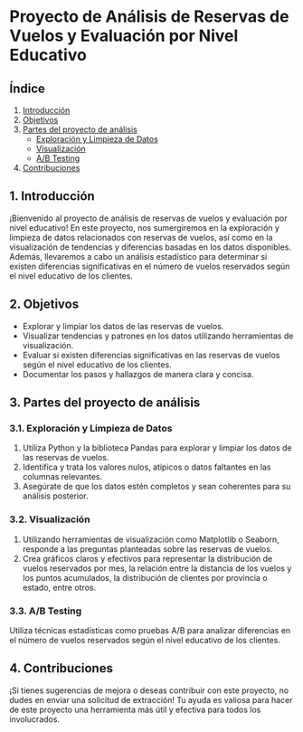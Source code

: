 # Proyecto de Análisis de Reservas de Vuelos y Evaluación por Nivel Educativo

## Índice
1. [Introducción](#1-introducción)
2. [Objetivos](#2-objetivos)
3. [Partes del proyecto de análisis ](#3-partes-del-proyecto-de-análisis)
    - [Exploración y Limpieza de Datos](#31-exploración-y-limpieza-de-datos)
    - [Visualización](#32-visualización)
    - [A/B Testing](#33-a/b-testing)
4. [Contribuciones](#4-)

## 1. Introducción

¡Bienvenido al proyecto de análisis de reservas de vuelos y evaluación por nivel educativo! En este proyecto, nos sumergiremos en la exploración y limpieza de datos relacionados con reservas de vuelos, así como en la visualización de tendencias y diferencias basadas en los datos disponibles. Además, llevaremos a cabo un análisis estadístico para determinar si existen diferencias significativas en el número de vuelos reservados según el nivel educativo de los clientes.

## 2. Objetivos

- Explorar y limpiar los datos de las reservas de vuelos.
- Visualizar tendencias y patrones en los datos utilizando herramientas de visualización.
- Evaluar si existen diferencias significativas en las reservas de vuelos según el nivel educativo de los clientes.
- Documentar los pasos y hallazgos de manera clara y concisa.


## 3. Partes del proyecto de análisis 

### 3.1. Exploración y Limpieza de Datos

1. Utiliza Python y la biblioteca Pandas para explorar y limpiar los datos de las reservas de vuelos.
2. Identifica y trata los valores nulos, atípicos o datos faltantes en las columnas relevantes.
3. Asegúrate de que los datos estén completos y sean coherentes para su análisis posterior.

### 3.2. Visualización

1. Utilizando herramientas de visualización como Matplotlib o Seaborn, responde a las preguntas planteadas sobre las reservas de vuelos.
2. Crea gráficos claros y efectivos para representar la distribución de vuelos reservados por mes, la relación entre la distancia de los vuelos y los puntos acumulados, la distribución de clientes por provincia o estado, entre otros.

### 3.3. A/B Testing

Utiliza técnicas estadísticas como pruebas A/B para analizar diferencias en el número de vuelos reservados según el nivel educativo de los clientes.

## 4. Contribuciones

¡Si tienes sugerencias de mejora o deseas contribuir con este proyecto, no dudes en enviar una solicitud de extracción! Tu ayuda es valiosa para hacer de este proyecto una herramienta más útil y efectiva para todos los involucrados.
